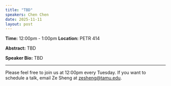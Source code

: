 ```yaml
---
title: "TBD"
speakers: Chen Chen
date: 2025-11-11
layout: post
---
```


**Time:** 12:00pm - 1:00pm
**Location:** PETR 414

**Abstract:** TBD

**Speaker Bio:** TBD

---

Please feel free to join us at 12:00pm every Tuesday. If you want to schedule a talk, email Ze Sheng at zesheng@tamu.edu.
